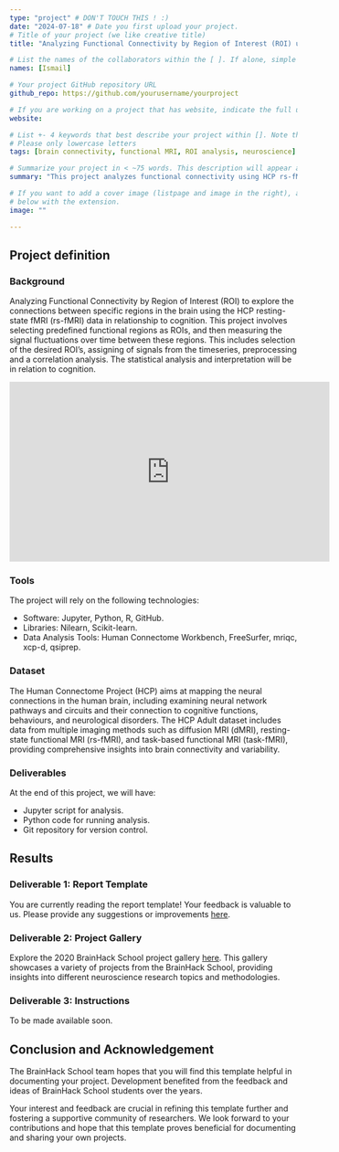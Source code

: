 ```yaml
---
type: "project" # DON'T TOUCH THIS ! :)
date: "2024-07-18" # Date you first upload your project.
# Title of your project (we like creative title)
title: "Analyzing Functional Connectivity by Region of Interest (ROI) using HCP rs-fMRI Data"

# List the names of the collaborators within the [ ]. If alone, simple put your name within []
names: [Ismail]

# Your project GitHub repository URL
github_repo: https://github.com/yourusername/yourproject

# If you are working on a project that has website, indicate the full url including "https://" below or leave it empty.
website:

# List +- 4 keywords that best describe your project within []. Note that the project summary also involves a number of key words. Those are listed on top of the [github repository](https://github.com/yourusername/yourproject), click `manage topics`.
# Please only lowercase letters
tags: [brain connectivity, functional MRI, ROI analysis, neuroscience]

# Summarize your project in < ~75 words. This description will appear at the top of your page and on the list page with other projects..
summary: "This project analyzes functional connectivity using HCP rs-fMRI data, focusing on specific brain regions of interest (ROI). It involves signal fluctuation analysis, correlation studies, and explores cognitive implications using advanced neuroimaging techniques."

# If you want to add a cover image (listpage and image in the right), add it to your directory and indicate the name
# below with the extension.
image: ""

---
```


## Project definition

### Background

Analyzing Functional Connectivity by Region of Interest (ROI) to explore the connections between specific regions in the brain using the HCP resting-state fMRI (rs-fMRI) data in relationship to cognition. This project involves selecting predefined functional regions as ROIs, and then measuring the signal fluctuations over time between these regions. This includes selection of the desired ROI’s, assigning of signals from the timeseries, preprocessing and a correlation analysis. The statistical analysis and interpretation will be in relation to cognition. 

<iframe width="560" height="315" src="https://www.youtube.com/embed/PTYs_JFKsHI" frameborder="0" allow="accelerometer; autoplay; encrypted-media; gyroscope; picture-in-picture" allowfullscreen></iframe>

### Tools

The project will rely on the following technologies:
- Software: Jupyter, Python, R, GitHub.
- Libraries: Nilearn, Scikit-learn.
- Data Analysis Tools: Human Connectome Workbench, FreeSurfer, mriqc, xcp-d, qsiprep.

### Dataset

The Human Connectome Project (HCP) aims at mapping the neural connections in the human brain, including examining neural network pathways and circuits and their connection to cognitive functions, behaviours, and neurological disorders. The HCP Adult dataset includes data from multiple imaging methods such as diffusion MRI (dMRI), resting-state functional MRI (rs-fMRI), and task-based functional MRI (task-fMRI), providing comprehensive insights into brain connectivity and variability.

### Deliverables

At the end of this project, we will have:
- Jupyter script for analysis.
- Python code for running analysis.
- Git repository for version control.

## Results

### Deliverable 1: Report Template

You are currently reading the report template! Your feedback is valuable to us. Please provide any suggestions or improvements [here](https://github.com/yourusername/yourproject/issues/1).

### Deliverable 2: Project Gallery

Explore the 2020 BrainHack School project gallery [here](https://psy6983.brainhackmtl.org/project/). This gallery showcases a variety of projects from the BrainHack School, providing insights into different neuroscience research topics and methodologies.

### Deliverable 3: Instructions

To be made available soon.

## Conclusion and Acknowledgement

The BrainHack School team hopes that you will find this template helpful in documenting your project. Development benefited from the feedback and ideas of BrainHack School students over the years.

Your interest and feedback are crucial in refining this template further and fostering a supportive community of researchers. We look forward to your contributions and hope that this template proves beneficial for documenting and sharing your own projects.
